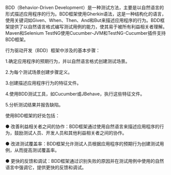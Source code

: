 BDD（Behavior-Driven Development）是一种测试方法，主要是以自然语言的形式描述应用程序的行为。BDD框架使用Gherkin语法，这是一种结构化的语言，使用关键词如Given、When、Then、And和But来描述应用程序的行为。BDD框架提供了以自然语言格式编写测试用例的能力，使其易于被所有利益相关者理解。Maven和Selenium TestNG使用Cucumber-JVM和TestNG-Cucumber插件支持BDD框架。



行为驱动开发（BDD）框架中涉及的基本步骤：



1.确定应用程序的预期行为，并以自然语言格式创建测试场景。

2.为每个测试场景创建步骤定义。

3.创建描述应用程序行为的特征文件。

4.使用BDD测试工具，如Cucumber或JBehave，执行这些特征文件。

5.分析测试结果并报告缺陷。



使用BDD框架的好处包括：



● 改善利益相关者之间的协作：BDD框架通过使用自然语言来描述应用程序的行为，鼓励测试人员、开发人员和其他利益相关者之间的协作。

● 改进测试覆盖率：BDD框架允许测试人员根据应用程序的预期行为创建测试用例，从而提高测试覆盖率。

● 更快的反馈和调试：BDD框架通过识别失败的原因并在测试用例中使用的自然语言中强调它，提供更快的反馈和调试。